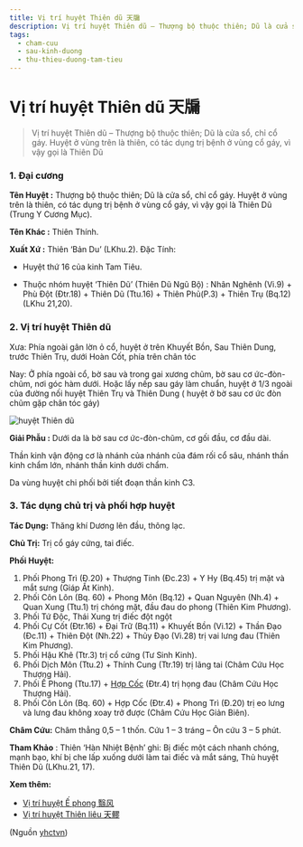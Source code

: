 ```yaml
---
title: Vị trí huyệt Thiên dũ 天牖
description: Vị trí huyệt Thiên dũ – Thượng bộ thuộc thiên; Dũ là cửa sổ, chỉ cổ gáy. Huyệt ở vùng trên là thiên, có tác dụng trị bệnh ở vùng cổ gáy, vì vậy gọi là Thiên Dũ 
tags:
  - cham-cuu
  - sau-kinh-duong
  - thu-thieu-duong-tam-tieu
---
```


# Vị trí huyệt Thiên dũ 天牖 

> Vị trí huyệt Thiên dũ – Thượng bộ thuộc thiên; Dũ là cửa sổ, chỉ cổ gáy. Huyệt ở vùng trên là thiên, có tác dụng trị bệnh ở vùng cổ gáy, vì vậy gọi là Thiên Dũ 

### 1. Đại cương

**Tên Huyệt :** Thượng bộ thuộc thiên; Dũ là cửa sổ, chỉ cổ gáy. Huyệt ở vùng trên là thiên, có tác dụng trị bệnh ở vùng cổ gáy, vì vậy gọi là Thiên Dũ (Trung Y Cương Mục).

**Tên Khác :** Thiên Thính.

**Xuất Xứ :** Thiên ‘Bản Du’ (LKhu.2). Đặc Tính:

+ Huyệt thứ 16 của kinh Tam Tiêu.

+ Thuộc nhóm huyệt ‘Thiên Dũ’ (Thiên Dũ Ngũ Bộ) : Nhân Nghênh (Vi.9) + Phù Đột (Đtr.18) + Thiên Dũ (Ttu.16) + Thiên Phủ(P.3) + Thiên Trụ (Bq.12) (LKhu 21,20).

### 2. Vị trí huyệt Thiên dũ

Xưa: Phía ngoài gân lờn ỏ cổ, huyệt ở trên Khuyết Bồn, Sau Thiên Dung, trước Thiên Trụ, dưới Hoàn Cốt, phía trên chân tóc

Nay: Ở phía ngoài cổ, bờ sau và trong gai xương chũm, bờ sau cơ ức-đòn-chũm, nơi góc hàm dưới. Hoặc lấy nếp sau gáy làm chuẩn, huyệt ở 1/3 ngoài của đường nối huyệt Thiên Trụ và Thiên Dung ( huyệt ở bờ sau cơ ức đòn chũm gặp chân tóc gáy)

![huyệt Thiên dũ](/imgs/yhctvn/huyet-thien-du-300x169.jpg)

**Giải Phẫu :** Dưới da là bờ sau cơ ức-đòn-chũm, cơ gối đầu, cơ đầu dài.

Thần kinh vận động cơ là nhánh của nhánh của đám rối cổ sâu, nhánh thần kinh chẩm lớn, nhánh thần kinh dưới chẩm.

Da vùng huyệt chi phối bởi tiết đoạn thần kinh C3.

### 3. Tác dụng chủ trị và phối hợp huyệt

**Tác Dụng:** Thăng khí Dương lên đầu, thông lạc.

**Chủ Trị:** Trị cổ gáy cứng, tai điếc.

**Phối Huyệt:**

1. Phối Phong Trì (Đ.20) + Thượng Tinh (Đc.23) + Y Hy (Bq.45) trị mặt và mắt sưng (Giáp Ất Kinh).
2. Phối Côn Lôn (Bq. 60) + Phong Môn (Bq.12) + Quan Nguyên (Nh.4) + Quan Xung (Ttu.1) trị chóng mặt, đầu đau do phong (Thiên Kim Phương).
3. Phối Tứ Độc, Thái Xung trị điếc đột ngột
4. Phối Cự Cốt (Đtr.16) + Đại Trữ (Bq.11) + Khuyết Bồn (Vi.12) + Thần Đạo (Đc.11) + Thiên Đột (Nh.22) + Thủy Đạo (Vi.28) trị vai lưng đau (Thiên Kim Phương).
5. Phối Hậu Khê (Ttr.3) trị cổ cứng (Tư Sinh Kinh).
6. Phối Dịch Môn (Ttu.2) + Thính Cung (Ttr.19) trị lãng tai (Châm Cứu Học Thượng Hải).
7. Phối Ế Phong (Ttu.17) + [Hợp Cốc](/yhctvn/huyet-hop-coc-%e5%90%88-%e8%b0%b7) (Đtr.4) trị họng đau (Châm Cứu Học Thượng Hải).
8. Phối Côn Lôn (Bq. 60) + Hợp Cốc (Đtr.4) + Phong Trì (Đ.20) trị eo lưng và lưng đau không xoay trở được (Châm Cứu Học Giản Biên).

**Châm Cứu:** Châm thẳng 0,5 – 1 thốn. Cứu 1 – 3 tráng – Ôn cứu 3 – 5 phút.

**Tham Khảo** : Thiên ‘Hàn Nhiệt Bệnh’ ghi: Bị điếc một cách nhanh chóng, mạnh bạo, khí bị che lấp xuống dưới làm tai điếc và mắt sáng, Thủ huyệt Thiên Dũ (LKhu.21, 17).

**Xem thêm:**

* [Vị trí huyệt Ế phong 翳风](/yhctvn/vi-tri-huyet-e-phong-%e7%bf%b3%e9%a3%8e)
* [Vị trí huyệt Thiên liêu 天髎](/yhctvn/vi-tri-huyet-thien-lieu-%e5%a4%a9%e9%ab%8e)

(Nguồn <a href="https://yhctvn.com/vi-tri-huyet-thien-du-天牖/" target="_blank">yhctvn</a>)
